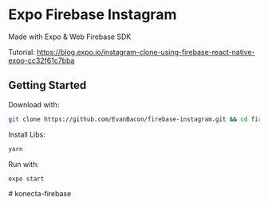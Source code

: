 # Expo Firebase Instagram

Made with Expo & Web Firebase SDK

Tutorial: https://blog.expo.io/instagram-clone-using-firebase-react-native-expo-cc32f61c7bba

## Getting Started

Download with: 

```sh 
git clone https://github.com/EvanBacon/firebase-instagram.git && cd firebase-instagram
```

Install Libs:

```sh 
yarn
```

Run with:

```sh 
expo start
```
#   k o n e c t a - f i r e b a s e  
 